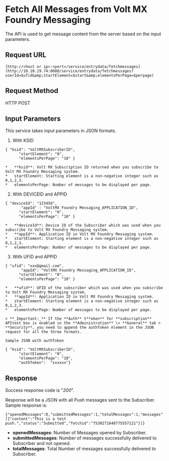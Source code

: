                           

Fetch All Messages from Volt MX Foundry Messaging
================================================

The API is used to get message content from the server based on the input parameters.

Request URL
-----------

```
[http://<host or ip>:<port>/service/entrydata/fetchmessages](http://10.10.19.74:8080/service/entrydata/fetchmessages?userId=$ufid&amp;startElement=$start&amp;elementsPerPage=$perpage)
```

Request Method
--------------

HTTP POST

Input Parameters
----------------

This service takes input parameters in JSON formats.

1.  With KSID  
      
```
{ "ksid": "VoltMXSubscriberID",  
      "startElement": "0",   
      "elementsPerPage": "10" }
```
    *   **ksid**: Volt MX Subscription ID returned when you subscribe to Volt MX Foundry Messaging system.
    *   startElement: Starting element is a non-negative integer such as 0,1,2,3.
    *   elementsPerPage: Number of messages to be displayed per page.
2.  With DEVICEID and APPID
```
{ "deviceId": "123456",  
       "appId" : "VoltMX Foundry Messaging_APPLICATION_ID",  
      "startElement": "0",   
      "elementsPerPage": "10" }
```
    *   **deviceId**: Device ID of the Subscriber which was used when you subscribe to Volt MX Foundry Messaging system.
    *   **appId**: Application ID in Volt MX Foundry Messaging system.
    *   startElement: Starting element is a non-negative integer such as 0,1,2,3.
    *   elementsPerPage: Number of messages to be displayed per page.
3.  With UFID and APPID
```
{ "ufid": "xxx@gmail.com",  
       "appId": "VoltMX Foundry Messaging_APPLICATION_ID",  
      "startElement": "0",   
      "elementsPerPage": "10" }
```
    
    *   **ufid**: UFID of the subscriber which was used when you subscribe to Volt MX Foundry Messaging system.
    *   **appId**: Application ID in Volt MX Foundry Messaging system.
    *   startElement: Starting element is a non-negative integer such as 0,1,2,3.
    *   elementsPerPage: Number of messages to be displayed per page.
    
    > **_Important:_** If the **Auth** t**oken** for **subscription** APItext box is enabled in the **Administration** \> **General** tab > **Security**, you need to append the authToken element in the JSON request for all the three formats.
    
    Sample JSON with authToken
    
```
{ "ksid": "VoltMXSubscriberID",  
      "startElement": "0",   
      "elementsPerPage": "10",  
      "authToken":  "xxxxxx"}
```

Response
--------

Success response code is "_200_".

Response will be a JSON with all Push messages sent to the Subscriber. Sample response is:

```
{"openedMessages":0,"submittedMessages":1,"totalMessages":1,"messages":[{"content":"This is a test push.","status":"Submitted","fetchid":"7530271640775557121"}]}
```

*   **openedMessages**: Number of Messages opened by Subscriber.
*   **submittedMessages**: Number of messages successfully delivered to Subscriber and not opened.
*   **totalMessages**: Total Number of messages successfully delivered to Subscriber.
